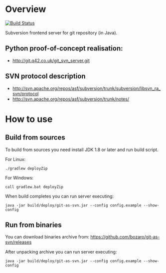 # Overview

[![Build Status](https://travis-ci.org/bozaro/git-as-svn.svg?branch=master)](https://travis-ci.org/bozaro/git-as-svn)

Subversion frontend server for git repository (in Java).

## Python proof-of-concept realisation:

 * http://git.q42.co.uk/git_svn_server.git

## SVN protocol description

 * http://svn.apache.org/repos/asf/subversion/trunk/subversion/libsvn_ra_svn/protocol
 * http://svn.apache.org/repos/asf/subversion/trunk/notes/

# How to use

## Build from sources

To build from sources you need install JDK 1.8 or later and run build script.

For Linux:

    ./gradlew deployZip

For Windows:

    call gradlew.bat deployZip

When build completes you can run server executing:

    java -jar build/deploy/git-as-svn.jar --config config.example --show-config

## Run from binaries

You can download binaries archive from: https://github.com/bozaro/git-as-svn/releases

After unpacking archive you can run server executing:

    java -jar build/deploy/git-as-svn.jar --config config.example --show-config
